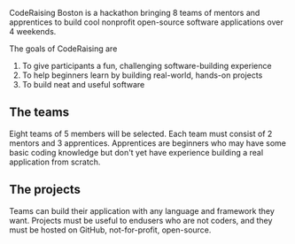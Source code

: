 CodeRaising Boston is a hackathon bringing 8 teams of mentors and apprentices
to build cool nonprofit open-source software applications over 4 weekends.

The goals of CodeRaising are 

1. To give participants a fun, challenging software-building experience
2. To help beginners learn by building real-world, hands-on projects
3. To build neat and useful software

## The teams

Eight teams of 5 members will be selected. Each team must consist of 2 mentors
and 3 apprentices. Apprentices are beginners who may have some basic coding
knowledge but don't yet have experience building a real application from
scratch. 

## The projects

Teams can build their application with any language and framework they want.
Projects must be useful to endusers who are not coders, and they must be hosted
on GitHub, not-for-profit, open-source.

